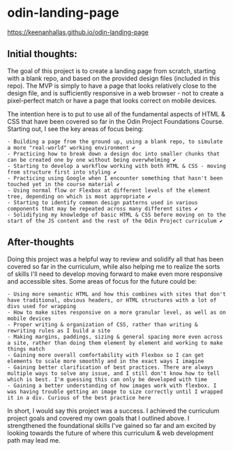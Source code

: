 # odin-landing-page

https://keenanhallas.github.io/odin-landing-page

## Initial thoughts:

The goal of this project is to create a landing page from scratch, starting with a blank repo, and based on the provided design files (included in this repo). The MVP is simply to have a page that looks relatively close to the design file, and is sufficiently responsive in a web browser - not to create a pixel-perfect match or have a page that looks correct on mobile devices.

The intention here is to put to use all of the fundamental aspects of HTML & CSS that have been covered so far in the Odin Project Foundations Course. Starting out, I see the key areas of focus being:

    - Building a page from the ground up, using a blank repo, to simulate a more "real-world" working environment ✔️
    - Practicing how to break down a design doc into smaller chunks that can be created one by one without being overwhelming ✔️
    - Starting to develop a workflow working with both HTML & CSS - moving from structure first into styling ✔️
    - Practicing using Google when I encounter something that hasn't been touched yet in the course material ✔️
    - Using normal flow or Flexbox at different levels of the element tree, depending on which is most appropriate ✔️
    - Starting to identify common design patterns used in various components that may be repeated across many different sites ✔️
    - Solidifying my knowledge of basic HTML & CSS before moving on to the start of the JS content and the rest of the Odin Project curriculum ✔️

## After-thoughts

Doing this project was a helpful way to review and solidify all that has been covered so far in the curriculum, while also helping me to realize the sorts of skills I'll need to develop moving forward to make even more responsive and accessible sites. Some areas of focus for the future could be:

    - Using more semantic HTML and how this combines with sites that don't have traditional, obvious headers, or HTML structures with a lot of divs used for wrapping
    - How to make sites responsive on a more granular level, as well as on mobile devices
    - Proper writing & organization of CSS, rather than writing & rewriting rules as I build a site
    - Making margins, paddings, sizing & general spacing more even across a site, rather than doing them element by element and working to make things match
    - Gaining more overall comfortability with Flexbox so I can get elements to scale more smoothly and in the exact ways I imagine
    - Gaining better clarification of best practices. There are always multiple ways to solve any issue, and I still don't know how to tell which is best. I'm guessing this can only be developed with time
    - Gaining a better understanding of how images work with flexbox. I was having trouble getting an image to size correctly until I wrapped it in a div. Curious of the best practice here

In short, I would say this project was a success. I achieved the curriculum project goals and covered my own goals that I outlined above. I strengthened the foundational skills I've gained so far and am excited by looking towards the future of where this curriculum & web development path may lead me.

